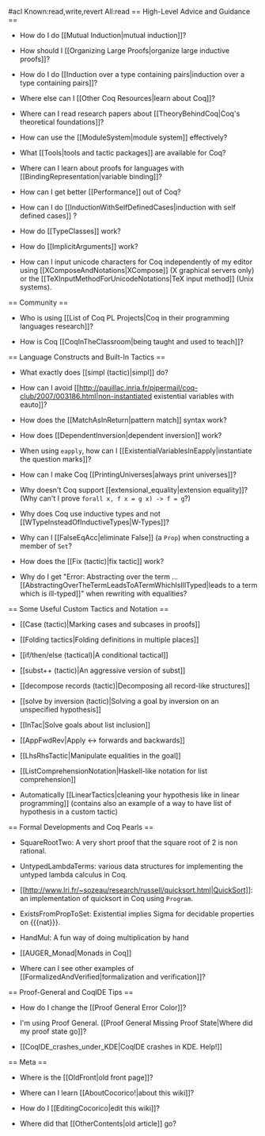 #acl Known:read,write,revert All:read
== High-Level Advice and Guidance ==
 * How do I do [[Mutual Induction|mutual induction]]?

 * How should I [[Organizing Large Proofs|organize large inductive proofs]]?

 * How do I do [[Induction over a type containing pairs|induction over a type containing pairs]]?

 * Where else can I [[Other Coq Resources|learn about Coq]]?

 * Where can I read research papers about [[TheoryBehindCoq|Coq's theoretical foundations]]?

 * How can use the [[ModuleSystem|module system]] effectively?

 * What [[Tools|tools and tactic packages]] are available for Coq?

 * Where can I learn about proofs for languages with [[BindingRepresentation|variable binding]]?

 * How can I get better [[Performance]] out of Coq?

 * How can I do [[InductionWithSelfDefinedCases|induction with self defined cases]] ?

 * How do [[TypeClasses]] work?

 * How do [[ImplicitArguments]] work?

 * How can I input unicode characters for Coq independently of my editor using [[XComposeAndNotations|XCompose]] (X graphical servers only) or the [[TeXInputMethodForUnicodeNotations|TeX input method]] (Unix systems).

== Community ==
 * Who is using [[List of Coq PL Projects|Coq in their programming languages research]]?

 * How is Coq [[CoqInTheClassroom|being taught and used to teach]]?

== Language Constructs and Built-In Tactics ==
 * What exactly does [[simpl (tactic)|simpl]] do?

 * How can I avoid [[http://pauillac.inria.fr/pipermail/coq-club/2007/003186.html|non-instantiated existential variables with eauto]]?

 * How does the [[MatchAsInReturn|pattern match]] syntax work?

 * How does [[DependentInversion|dependent inversion]] work?

 * When using `eapply`, how can I [[ExistentialVariablesInEapply|instantiate the question marks]]?

 * How can I make Coq [[PrintingUniverses|always print universes]]?

 * Why doesn't Coq support [[extensional_equality|extension equality]]? (Why can't I prove `forall x, f x = g x) -> f = g`?)

 * Why does Coq use inductive types and not [[WTypeInsteadOfInductiveTypes|W-Types]]?

 * Why can I [[FalseEqAcc|eliminate False]] (a `Prop`) when constructing a member of `Set`?

 * How does the [[Fix (tactic)|fix tactic]] work?

 * Why do I get "Error: Abstracting over the term ... [[AbstractingOverTheTermLeadsToATermWhichIsIllTyped|leads to a term which is ill-typed]]" when rewriting with equalities?

== Some Useful Custom Tactics and Notation ==
 * [[Case (tactic)|Marking cases and subcases in proofs]]

 * [[Folding tactics|Folding definitions in multiple places]]

 * [[if/then/else (tactical)|A conditional tactical]]

 * [[subst++ (tactic)|An aggressive version of subst]]

 * [[decompose records (tactic)|Decomposing all record-like structures]]

 * [[solve by inversion (tactic)|Solving a goal by inversion on an unspecified hypothesis]]

 * [[InTac|Solve goals about list inclusion]]

 * [[AppFwdRev|Apply <-> forwards and backwards]]

 * [[LhsRhsTactic|Manipulate equalities in the goal]]

 * [[ListComprehensionNotation|Haskell-like notation for list comprehension]]

 * Automatically [[LinearTactics|cleaning your hypothesis like in linear programming]] (contains also an example of a way to have list of hypothesis in a custom tactic)

== Formal Developments and Coq Pearls ==
 * SquareRootTwo: A very short proof that the square root of 2 is non rational.

 * UntypedLambdaTerms: various data structures for implementing the untyped lambda calculus in Coq.

 * [[http://www.lri.fr/~sozeau/research/russell/quicksort.html|QuickSort]]: an implementation of quicksort in Coq using `Program`.

 * ExistsFromPropToSet: Existential implies Sigma for decidable properties on {{{nat}}}.

 * HandMul: A fun way of doing multiplication by hand

 * [[AUGER_Monad|Monads in Coq]]

 * Where can I see other examples of [[FormalizedAndVerified|formalization and verification]]?

== Proof-General and CoqIDE Tips ==
 * How do I change the [[Proof General Error Color]]?

 * I'm using Proof General.  [[Proof General Missing Proof State|Where did my proof state go]]?

 * [[CoqIDE_crashes_under_KDE|CoqIDE crashes in KDE. Help!]]

== Meta ==
 * Where is the [[OldFront|old front page]]?

 * Where can I learn [[AboutCocorico!|about this wiki]]?

 * How do I [[EditingCocorico|edit this wiki]]?

 * Where did that [[OtherContents|old article]] go?
